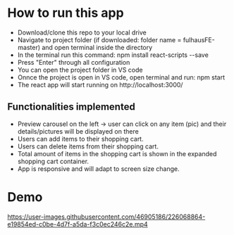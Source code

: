 # How to run this app

- Download/clone this repo to your local drive
- Navigate to project folder (if downloaded: folder name = fulhausFE-master) and open terminal inside the directory
- In the terminal run this command: npm install react-scripts --save
- Press "Enter" through all configuration
- You can open the project folder in VS code
- Onnce the project is open in VS code, open terminal and run: npm start
- The react app will start running on http://localhost:3000/


## Functionalities implemented
- Preview carousel on the left -> user can click on any item (pic) and their details/pictures will be displayed on there
- Users can add items to their shopping cart.
- Users can delete items from their shopping cart.
- Total amount of items in the shopping cart is shown in the expanded shopping cart container. 
- App is responsive and will adapt to screen size change. 

# Demo



https://user-images.githubusercontent.com/46905186/226068864-e19854ed-c0be-4d7f-a5da-f3c0ec246c2e.mp4

